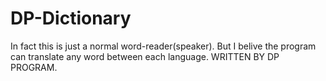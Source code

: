 # DP-Dictionary
  In fact this is just a normal word-reader(speaker).
  But I belive the program can translate any word between each language.
  WRITTEN BY DP PROGRAM.
